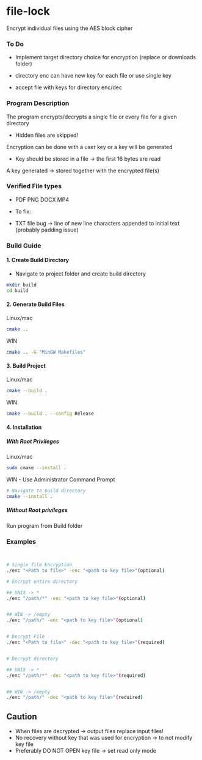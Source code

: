 # file-lock
Encrypt individual files using the AES block cipher


### To Do

- Implement target directory choice for encryption (replace or downloads folder)

- directory enc can have new key for each file or use single key
- accept file with keys for directory enc/dec


### Program Description

The program encrypts/decrypts a single file or every file for a given directory
- Hidden files are skipped!

Encryption can be done with a user key or a key will be generated
- Key should be stored in a file -> the first 16 bytes are read

A key generated -> stored together with the encrypted file(s)

### Verified File types

- PDF PNG DOCX MP4

- To fix:
- TXT file bug -> line of new line characters appended to initial text (probably padding issue) 


### Build Guide

#### 1. Create Build Directory

- Navigate to project folder and create build directory
```bash
mkdir build
cd build
```

#### 2. Generate Build Files
Linux/mac
```bash
cmake ..
```

WIN
```bash
cmake .. -G "MinGW Makefiles"
```

#### 3. Build Project
Linux/mac
```bash
cmake --build .
```

WIN
```bash
cmake --build . --config Release
```

#### 4. Installation

##### With Root Privileges
Linux/mac
```bash
sudo cmake --install .
```

WIN - Use Administrator Command Prompt
```bash
# Navigate to build directory
cmake --install .
```


##### Without Root privileges
Run program from Build folder


### Examples


```bash


# Single file Encryption
./enc "<Path to file>" -enc "<path to key file>"(optional)

# Encrypt entire directory

## UNIX -> *
./enc "/path/*" -enc "<path to key file>"(optional)


## WIN -> /empty
./enc "/path/" -enc "<path to key file>"(optional)


# Decrypt File
./enc "<Path to file>" -dec "<path to key file>"(required)


# Decrypt directory

## UNIX -> *
./enc "/path/*" -dec "<path to key file>"(required)


## WIN -> /empty
./enc "/path/" -dec "<path to key file>"(reduired)

```

## Caution
- When files are decrypted -> output files replace input files!
- No recovery without key that was used for encryption -> to not modify key file
- Preferably DO NOT OPEN key file -> set read only mode

